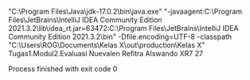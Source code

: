 "C:\Program Files\Java\jdk-17.0.2\bin\java.exe" "-javaagent:C:\Program Files\JetBrains\IntelliJ IDEA Community Edition 2021.3.2\lib\idea_rt.jar=63472:C:\Program Files\JetBrains\IntelliJ IDEA Community Edition 2021.3.2\bin" -Dfile.encoding=UTF-8 -classpath "C:\Users\ROG\Documents\Kelas X\out\production\Kelas X" Tugas1.Modul2.Evaluasi
Nuevalen Refitra Alswando
XR7
27

Process finished with exit code 0

